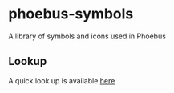 # phoebus-symbols
A library of symbols and icons used in Phoebus

## Lookup  
A quick look up is available [here](Phoebus_Symbols.md)

